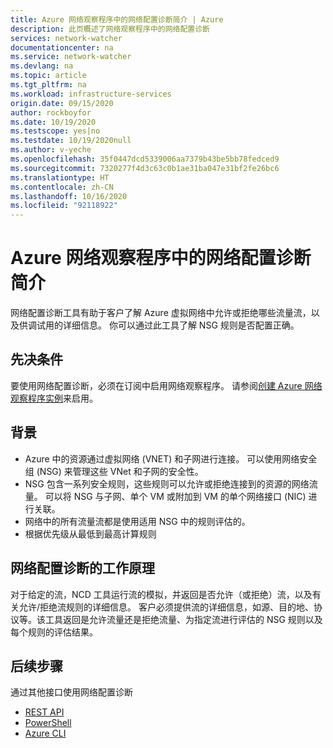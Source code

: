 ```yaml
---
title: Azure 网络观察程序中的网络配置诊断简介 | Azure
description: 此页概述了网络观察程序中的网络配置诊断
services: network-watcher
documentationcenter: na
ms.service: network-watcher
ms.devlang: na
ms.topic: article
ms.tgt_pltfrm: na
ms.workload: infrastructure-services
origin.date: 09/15/2020
author: rockboyfor
ms.date: 10/19/2020
ms.testscope: yes|no
ms.testdate: 10/19/2020null
ms.author: v-yeche
ms.openlocfilehash: 35f0447dcd5339006aa7379b43be5bb78fedced9
ms.sourcegitcommit: 7320277f4d3c63c0b1ae31ba047e31bf2fe26bc6
ms.translationtype: HT
ms.contentlocale: zh-CN
ms.lasthandoff: 10/16/2020
ms.locfileid: "92118922"
---
```

<!--Verified successfully on charactors only-->
# <a name="introduction-to-network-configuration-diagnostics-in-azure-network-watcher"></a>Azure 网络观察程序中的网络配置诊断简介

网络配置诊断工具有助于客户了解 Azure 虚拟网络中允许或拒绝哪些流量流，以及供调试用的详细信息。 你可以通过此工具了解 NSG 规则是否配置正确。 

## <a name="pre-requisites"></a>先决条件
要使用网络配置诊断，必须在订阅中启用网络观察程序。 请参阅[创建 Azure 网络观察程序实例](/network-watcher/network-watcher-create)来启用。

## <a name="background"></a>背景

- Azure 中的资源通过虚拟网络 (VNET) 和子网进行连接。 可以使用网络安全组 (NSG) 来管理这些 VNet 和子网的安全性。
- NSG 包含一系列安全规则，这些规则可以允许或拒绝连接到的资源的网络流量。 可以将 NSG 与子网、单个 VM 或附加到 VM 的单个网络接口 (NIC) 进行关联。 
- 网络中的所有流量流都是使用适用 NSG 中的规则评估的。
- 根据优先级从最低到最高计算规则 

## <a name="how-does-network-configuration-diagnostic-work"></a>网络配置诊断的工作原理 

对于给定的流，NCD 工具运行流的模拟，并返回是否允许（或拒绝）流，以及有关允许/拒绝流规则的详细信息。  客户必须提供流的详细信息，如源、目的地、协议等。该工具返回是允许流量还是拒绝流量、为指定流进行评估的 NSG 规则以及每个规则的评估结果。

## <a name="next-steps"></a>后续步骤

通过其他接口使用网络配置诊断
 - [REST API](https://docs.microsoft.com/rest/api/network-watcher/networkwatchers/getnetworkconfigurationdiagnostic)
 - [PowerShell](https://docs.microsoft.com/powershell/module/az.network/invoke-aznetworkwatchernetworkconfigurationdiagnostic?view=azps-4.6.1)
 - [Azure CLI](https://docs.azure.cn/cli/network/watcher#az_network_watcher_run_configuration_diagnostic)

<!-- Update_Description: new article about network watcher network configuration diagnostics overview -->
<!--NEW.date: 10/19/2020-->